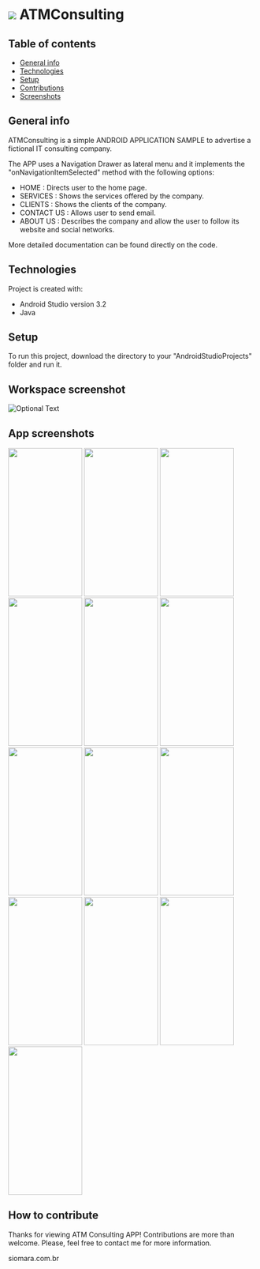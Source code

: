 # <img src="../master/app/src/main/res/drawable/profile.jpg"/>  ATMConsulting

## Table of contents
* [General info](#general-info)
* [Technologies](#technologies)
* [Setup](#setup)
* [Contributions](#contributions)
* [Screenshots](#screenshots)

## General info
ATMConsulting is a simple ANDROID APPLICATION SAMPLE to advertise a fictional IT consulting company.

The APP uses a Navigation Drawer as lateral menu and it implements the "onNavigationItemSelected" method with the following options:

* HOME          : Directs user to the home page.
* SERVICES      : Shows the services offered by the company.
* CLIENTS       : Shows the clients of the company.
* CONTACT US    : Allows user to send email.
* ABOUT US      : Describes the company and allow the user to follow its website and social networks.

More detailed documentation can be found directly on the code.

## Technologies
Project is created with:
* Android Studio version 3.2
* Java

## Setup
To run this project, download the directory to your "AndroidStudioProjects" folder and run it.

## Workspace screenshot
![Optional Text](../master/app/src/main/res/readme-screenshots/atmconsulting_workspace.png)

## App screenshots
<img src="../master/app/src/main/res/readme-screenshots/atm1_home.png"          width="150" height="300">
<img src="../master/app/src/main/res/readme-screenshots/atm2_navigation.png"    width="150" height="300">
<img src="../master/app/src/main/res/readme-screenshots/atm3_services.png"      width="150" height="300">
<img src="../master/app/src/main/res/readme-screenshots/atm4_clients.png"       width="150" height="300">
<img src="../master/app/src/main/res/readme-screenshots/atm5_1_contactus.png"   width="150" height="300">
<img src="../master/app/src/main/res/readme-screenshots/atm5_2_presetemail.png" width="150" height="300">
<img src="../master/app/src/main/res/readme-screenshots/atm5_3_presetemail.png" width="150" height="300">
<img src="../master/app/src/main/res/readme-screenshots/atm6_1_aboutus.png"     width="150" height="300">
<img src="../master/app/src/main/res/readme-screenshots/atm6_2_blankemail.png"  width="150" height="300">
<img src="../master/app/src/main/res/readme-screenshots/atm6_3_website.png"     width="150" height="300">
<img src="../master/app/src/main/res/readme-screenshots/atm6_4_facebook.png"    width="150" height="300">
<img src="../master/app/src/main/res/readme-screenshots/atm6_5_instagram.png"   width="150" height="300">
<img src="../master/app/src/main/res/readme-screenshots/atm6_6_github.png"      width="150" height="300">

## How to contribute
Thanks for viewing ATM Consulting APP! Contributions are more than welcome.
Please, feel free to contact me for more information.

siomara.com.br